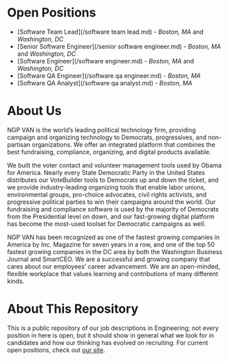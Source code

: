 Open Positions
==============

* [Software Team Lead](/software team lead.md) - *Boston, MA* and *Washington, DC*
* [Senior Software Engineer](/senior software engineer.md) - *Boston, MA* and *Washington, DC*
* [Software Engineer](/software engineer.md) - *Boston, MA* and *Washington, DC*
* [Software QA Engineer](/software qa engineer.md) - *Boston, MA*
* [Software QA Analyst](/software qa analyst.md) - *Boston, MA*

About Us
========

NGP VAN is the world’s leading political technology firm, providing campaign and organizing technology to Democrats, progressives, and non-partisan organizations. We offer an integrated platform that combines the best fundraising, compliance, organizing, and digital products available.
 
We built the voter contact and volunteer management tools used by Obama for America. Nearly every State Democratic Party in the United States distributes our VoteBuilder tools to Democrats up and down the ticket, and we provide industry-leading organizing tools that enable labor unions, environmental groups, pro-choice advocates, civil rights activists, and progressive political parties to win their campaigns around the world. Our fundraising and compliance software is used by the majority of Democrats from the Presidential level on down, and our fast-growing digital platform has become the most-used toolset for Democratic campaigns as well.
 
NGP VAN has been recognized as one of the fastest growing companies in America by Inc. Magazine for seven years in a row, and one of the top 50 fastest growing companies in the DC area by both the Washington Business Journal and SmartCEO.  We are a successful and growing company that cares about our employees’ career advancement. We are an open-minded, flexible workplace that values learning and contributions of many different kinds.

About This Repository
=====================

This is a public repository of our job descriptions in Engineering; not every position in here is open, but it should show in general what we look for in candidates and how our thinking has evolved on recruiting.  For current open positions, check out [our site](http://www.ngpvan.com/jobs).
